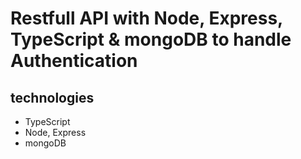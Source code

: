 # Restfull API with Node, Express, TypeScript & mongoDB to handle Authentication

## technologies
- TypeScript
- Node, Express
- mongoDB 
